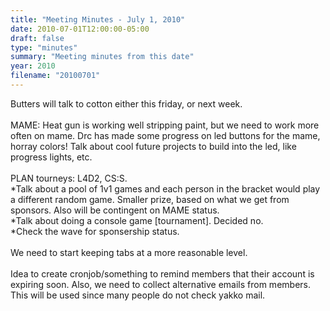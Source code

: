 ```yaml
---
title: "Meeting Minutes - July 1, 2010"
date: 2010-07-01T12:00:00-05:00
draft: false
type: "minutes"
summary: "Meeting minutes from this date"
year: 2010
filename: "20100701"
---
```


Butters will talk to cotton either this friday, or next week.<br />
<br />
MAME: Heat gun is working well stripping paint, but we need to work more often on mame. Drc has made some progress on led buttons for the mame, horray colors! Talk about cool future projects to build into the led, like progress lights, etc.<br />
<br />
PLAN tourneys: L4D2, CS:S.<br />
*Talk about a pool of 1v1 games and each person in the bracket would play a different random game. Smaller prize, based on what we get from sponsors. Also will be contingent on MAME status.<br />
*Talk about doing a console game [tournament]. Decided no.<br />
*Check the wave for sponsership status.<br />
<br />
We need to start keeping tabs at a more reasonable level.<br />
<br />
Idea to create cronjob/something to remind members that their account is expiring soon. Also, we need to collect alternative emails from members. This will be used since many people do not check yakko mail.<br />
<br />
<br />
